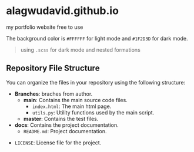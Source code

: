 # alagwudavid.github.io
my portfolio website free to use

The background color is `#FFFFFF` for light mode and `#1F2D3D` for dark mode.
> using `.scss` for dark mode and nested formations

## Repository File Structure

You can organize the files in your repository using the following structure:

- **Branches**: braches from author.
  - **main**: Contains the main source code files.
    - `index.html`: The main html page.
    - `utils.py`: Utility functions used by the main script.
  - **master**: Contains the test files.
- **docs**: Contains the project documentation.
  - `README.md`: Project documentation.
<!-- - **data**: Contains the data files.
  - `data.csv`: Sample data file used by the project. -->
- `LICENSE`: License file for the project.
<!-- - `.gitignore`: Git ignore file to specify files and directories to ignore. -->
